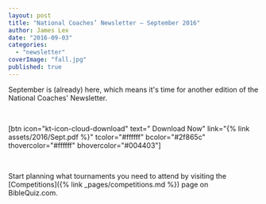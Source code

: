 ```yaml
---
layout: post
title: "National Coaches’ Newsletter – September 2016"
author: James Lex
date: "2016-09-03"
categories: 
  - "newsletter"
coverImage: "fall.jpg"
published: true
---
```


September is (already) here, which means it's time for another edition of the National Coaches' Newsletter.

 

\[btn icon="kt-icon-cloud-download" text=" Download Now" link="{% link assets/2016/Sept.pdf %}" tcolor="#ffffff" bcolor="#2f865c" thovercolor="#ffffff" bhovercolor="#004403"\]

 

Start planning what tournaments you need to attend by visiting the [Competitions]({% link _pages/competitions.md %}) page on BibleQuiz.com.
